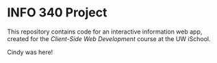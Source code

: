 # INFO 340 Project

This repository contains code for an interactive information web app, created for the _Client-Side Web Development_ course at the UW iSchool.

Cindy was here!